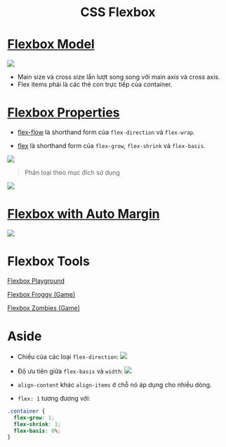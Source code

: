 <link rel='stylesheet' href='../../../main.css'>

<div class="title"> 
    <center><h1 class="bigtitle">CSS Flexbox</h1></center>
</div>

# [Flexbox Model](https://css-tricks.com/snippets/css/a-guide-to-flexbox/)

<img src="flex1.png">

- Main size và cross size lần lượt song song với main axis và cross axis.
- Flex items phải là các thẻ con trực tiếp của container.

# [Flexbox Properties](https://www.samanthaming.com/flexbox30/)

- [flex-flow](https://developer.mozilla.org/en-US/docs/Web/CSS/flex-flow) là shorthand form của `flex-direction` và `flex-wrap`.

- [flex](https://developer.mozilla.org/en-US/docs/Web/CSS/flex) là shorthand form của `flex-grow`, `flex-shrink` và `flex-basis`.

<img src="flex2.png">

> Phân loại theo mục đích sử dụng

<img src="flex2b.png">

# [Flexbox with Auto Margin](https://www.samanthaming.com/flexbox30/31-flexbox-with-auto-margins/)

<img src="flex2c.png">

# Flexbox Tools

[Flexbox Playground](https://codepen.io/enxaneta/full/adLPwv)

[Flexbox Froggy (Game)](https://flexboxfroggy.com/#vi)

[Flexbox Zombies (Game)](https://mastery.games/flexboxzombies/)

# Aside

- Chiều của các loại `flex-direction`:
  <img src="flex3.png">
  <br>
- Độ ưu tiên giữa `flex-basis` và `width`:
  <img src="flex4.png">
  <br>
- `align-content` khác `align-items` ở chỗ nó áp dụng cho nhiều dòng.

- `flex: 1` tương đương với:

```css
.container {
  flex-grow: 1;
  flex-shrink: 1;
  flex-basis: 0%;
}
```
